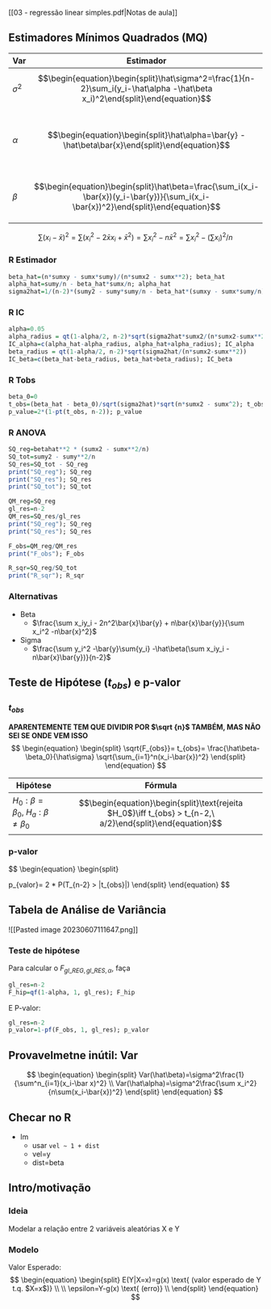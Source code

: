 [[03 - regressão linear simples.pdf|Notas de aula]]

## Estimadores Mínimos Quadrados (MQ)

| Var        | Estimador                                                                                                                          | IC                                                                                                                                                                        |
| ---------- | ---------------------------------------------------------------------------------------------------------------------------------- | ------------------------------------------------------------------------------------------------------------------------------------------------------------------------- |
| $\sigma^2$ | $$\begin{equation}\begin{split}\hat\sigma^2=\frac{1}{n-2}\sum_i(y_i-\hat\alpha -\hat\beta x_i)^2\end{split}\end{equation}$$        |                                                                                                                                                                           |
| $\alpha$   | $$\begin{equation}\begin{split}\hat\alpha=\bar{y} -\hat\beta\bar{x}\end{split}\end{equation}$$                                     | $$\begin{equation}\begin{split}IC(\alpha): \hat\alpha\ \pm t_{n-2,\ a/2}\hat\sigma \sqrt\frac{\sum^n_{i=1}x_i^2}{n\sum^n_{i=1}(x_i-\bar{x})^2}\end{split}\end{equation}$$ |
| $\beta$    | $$\begin{equation}\begin{split}\hat\beta=\frac{\sum_i(x_i-\bar{x})(y_i-\bar{y})}{\sum_i(x_i-\bar{x})^2}\end{split}\end{equation}$$ | $$\begin{equation}\begin{split}IC(\beta): \hat\beta\ \pm t_{n-2,\ a/2}\hat\sigma\frac{1}{\sqrt{n\sum(x_i-\bar{x})^2}}\end{split}\end{equation}$$                   |

$$
\sum(x_i-\bar{x})^2
=\sum(x_i^2-2\bar{x}x_i+\bar{x}^2)
=\sum x_i^2 -n\bar{x}^2
=\sum x_i^2 -(\sum x_i)^2/n
$$

### R Estimador
```r
beta_hat=(n*sumxy - sumx*sumy)/(n*sumx2 - sumx**2); beta_hat
alpha_hat=sumy/n - beta_hat*sumx/n; alpha_hat
sigma2hat=1/(n-2)*(sumy2 - sumy*sumy/n - beta_hat*(sumxy - sumx*sumy/n)); sigma2hat
```

### R IC
```r
alpha=0.05
alpha_radius = qt(1-alpha/2, n-2)*sqrt(sigma2hat*sumx2/(n*sumx2-sumx**2))
IC_alpha=c(alpha_hat-alpha_radius, alpha_hat+alpha_radius); IC_alpha
beta_radius = qt(1-alpha/2, n-2)*sqrt(sigma2hat/(n*sumx2-sumx**2))
IC_beta=c(beta_hat-beta_radius, beta_hat+beta_radius); IC_beta
```

### R Tobs
```R
beta_0=0
t_obs=(beta_hat - beta_0)/sqrt(sigma2hat)*sqrt(n*sumx2 - sumx^2); t_obs
p_value=2*(1-pt(t_obs, n-2)); p_value
```

### R ANOVA
```r
SQ_reg=betahat**2 * (sumx2 - sumx**2/n)
SQ_tot=sumy2 - sumy**2/n
SQ_res=SQ_tot - SQ_reg
print("SQ_reg"); SQ_reg
print("SQ_res"); SQ_res
print("SQ_tot"); SQ_tot

QM_reg=SQ_reg
gl_res=n-2
QM_res=SQ_res/gl_res
print("SQ_reg"); SQ_reg
print("SQ_res"); SQ_res

F_obs=QM_reg/QM_res
print("F_obs"); F_obs

R_sqr=SQ_reg/SQ_tot
print("R_sqr"); R_sqr
```

### Alternativas
- Beta
	- $\frac{\sum x_iy_i - 2n^2\bar{x}\bar{y} + n\bar{x}\bar{y}}{\sum x_i^2 -n\bar{x}^2}$
- Sigma
	- $\frac{\sum y_i^2 -\bar{y}\sum{y_i} -\hat\beta(\sum x_iy_i -n\bar{x}\bar{y})}{n-2}$


## Teste de Hipótese ($t_{obs}$) e p-valor
### $t_{obs}$
**APARENTEMENTE TEM QUE DIVIDIR POR $\sqrt {n}$ TAMBÉM, MAS NÃO SEI SE ONDE VEM ISSO** 
$$
\begin{equation}
\begin{split}
\sqrt{F_{obs}}=
t_{obs}=
\frac{\hat\beta-\beta_0}{\hat\sigma}
\sqrt{\sum_{i=1}^n(x_i-\bar{x})^2}
\end{split}
\end{equation}
$$

| Hipótese                                         | Fórmula                                                 |
| ------------------------------------------------ | ------------------------------------------------------- |
| $H_0: \beta = \beta_0$, $H_a: \beta \ne \beta_0$ | $$\begin{equation}\begin{split}\text{rejeita $H_0$}\iff t_{obs} > t_{n-2,\ a/2}\end{split}\end{equation}$$ |

### p-valor
$$
\begin{equation}
\begin{split}

p_{valor}= 2 * P(T_{n-2} > |t_{obs}|)
\end{split}
\end{equation}
$$


## Tabela de Análise de Variância
![[Pasted image 20230607111647.png]]

### Teste de hipótese
Para calcular o $F_{gl\_REG, gl\_RES, \alpha}$, faça
```R
gl_res=n-2
F_hip=qf(1-alpha, 1, gl_res); F_hip
```
E P-valor:
```R
gl_res=n-2
p_valor=1-pf(F_obs, 1, gl_res); p_valor
```

## Provavelmetne inútil: Var
$$
\begin{equation}
\begin{split}
Var(\hat\beta)=\sigma^2\frac{1}{\sum^n_{i=1}(x_i-\bar x)^2} \\
Var(\hat\alpha)=\sigma^2\frac{\sum x_i^2}{n\sum(x_i-\bar{x})^2}
\end{split}
\end{equation}
$$

## Checar no R
- lm
	- usar `vel ~ 1 + dist`
	- vel=y
	- dist=beta

## Intro/motivação
### Ideia
Modelar a relação entre 2 variáveis aleatórias X e Y

### Modelo
Valor Esperado:
$$
\begin{equation}
\begin{split}
E(Y|X=x)=g(x) \text{ (valor esperado de Y t.q. $X=x$)} \\
\\
\epsilon=Y-g(x) \text{ (erro)} \\
\end{split}
\end{equation}
$$
